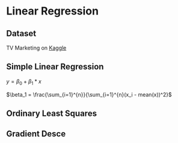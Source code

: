 # Linear Regression



## Dataset
TV Marketing on [Kaggle](https://www.kaggle.com/datasets/devzohaib/tvmarketingcsv)

## Simple Linear Regression

$y = \beta_0 + \beta_1*x$

$\beta_1 = \frac{\sum_{i=1}^{n}}{\sum_{i=1}^{n}(x_i - mean(x))^2}$

## Ordinary Least Squares

## Gradient Desce
